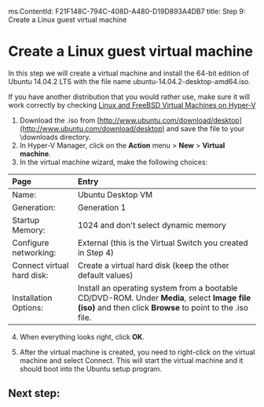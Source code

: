 ms.ContentId: F21F148C-794C-408D-A480-D19D893A4DB7
title: Step 9: Create a Linux guest virtual machine

# Create a Linux guest virtual machine 

In this step we will create a virtual machine and install the 64-bit edition of Ubuntu 14.04.2 LTS with the file name ubuntu-14.04.2-desktop-amd64.iso. 

If you have another distribution that you would rather use, make sure it will work correctly by checking [Linux and FreeBSD Virtual Machines on Hyper-V](https://technet.microsoft.com/en-us/library/dn531030.aspx)

1. Download the .iso from [http://www.ubuntu.com/download/desktop](http://www.ubuntu.com/download/desktop) and save the file to your \\downloads directory.
2. In Hyper-V Manager, click on the **Action** menu > **New** > **Virtual machine**. 
3. In the virtual machine wizard, make the following choices:

| **Page** | **Entry** |
|:-----|:-----|
|Name:						|Ubuntu Desktop VM 												|
|Generation: 				|Generation 1  													
|Startup Memory:			|1024 and don't select dynamic memory 							|
|Configure networking: 		|External (this is the Virtual Switch you created in Step 4)	|
|Connect virtual hard disk: |Create a virtual hard disk (keep the other default values) 	|
|Installation Options:		|Install an operating system from a bootable CD/DVD-ROM. Under **Media**, select **Image file (iso)** and then click **Browse** to point to the .iso file. 			|


4. When everything looks right, click **OK**. 

5. After the virtual machine is created, you need to right-click on the virtual machine and select Connect. This will start the virtual machine and it should boot into the Ubuntu setup program.



## Next step:

